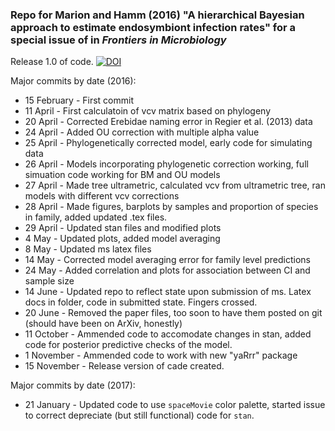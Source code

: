 ### Repo for Marion and Hamm (2016) "A hierarchical Bayesian approach to estimate endosymbiont infection rates" for a special issue of in *Frontiers in Microbiology*
Release 1.0 of code. [![DOI](https://zenodo.org/badge/51758300.svg)](https://zenodo.org/badge/latestdoi/51758300)

Major commits by date (2016):

  * 15 February - First commit
  * 11 April - First calculatoin of vcv matrix based on phylogeny
  * 20 April - Corrected Erebidae naming error in Regier et al. (2013) data
  * 24 April - Added OU correction with multiple alpha value
  * 25 April - Phylogenetically corrected model, early code for simulating data
  * 26 April - Models incorporating phylogenetic correction working, full simuation code working for BM and OU models
  * 27 April - Made tree ultrametric, calculated vcv from ultrametric tree, ran models with different vcv corrections
  * 28 April - Made figures, barplots by samples and proportion of species in family, added updated .tex files.
  * 29 April - Updated stan files and modified plots
  * 4 May - Updated plots, added model averaging
  * 8 May - Updated ms latex files
  * 14 May - Corrected model averaging error for family level predictions
  * 24 May - Added correlation and plots for association between CI and sample size
  * 14 June - Updated repo to reflect state upon submission of ms. Latex docs in folder, code in submitted state. Fingers crossed. 
  * 20 June - Removed the paper files, too soon to have them posted on git (should have been on ArXiv, honestly)
  * 11 October - Ammended code to accomodate changes in stan, added code for posterior predictive checks of the model.
  * 1 November - Ammended code to work with new "yaRrr" package
  * 15 November - Release version of cade created.

Major commits by date (2017):
  * 21 January - Updated code to use `spaceMovie` color palette, started issue to correct depreciate (but still functional) code for `stan`.
